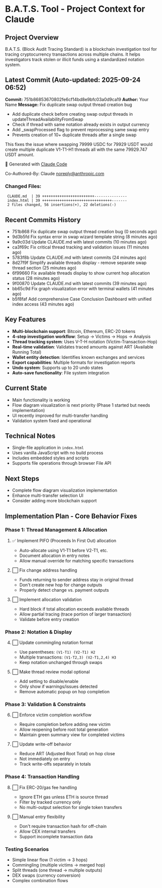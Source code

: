# B.A.T.S. Tool - Project Context for Claude

## Project Overview
B.A.T.S. (Block Audit Tracing Standard) is a blockchain investigation tool for tracing cryptocurrency transactions across multiple chains. It helps investigators track stolen or illicit funds using a standardized notation system.

## Latest Commit (Auto-updated: 2025-09-24 06:52)

**Commit:** 751b86853670802fe6cf14bd8e9bfc03a0d9ca19
**Author:** Your Name
**Message:** Fix duplicate swap output thread creation bug

- Add duplicate check before creating swap output threads in updateThreadAvailabilityFromSwap
- Check if thread with same notation already exists in output currency
- Add _swapProcessed flag to prevent reprocessing same swap entry
- Prevents creation of 10+ duplicate threads after a single swap

This fixes the issue where swapping 79999 USDC for 79929 USDT would create
multiple duplicate V1-T1-H1 threads all with the same 79929.747 USDT amount.

🤖 Generated with [Claude Code](https://claude.ai/code)

Co-Authored-By: Claude <noreply@anthropic.com>

### Changed Files:
```
 CLAUDE.md  | 39 ++++++++++++++++++++++++---------------
 index.html | 39 ++++++++++++++++++++++++++++++++-------
 2 files changed, 56 insertions(+), 22 deletions(-)
```

## Recent Commits History

- 751b868 Fix duplicate swap output thread creation bug (0 seconds ago)
- 9d3b5fd Fix syntax error in swap wizard template string (8 minutes ago)
- 9a9c03d Update CLAUDE.md with latest commits (10 minutes ago)
- ca3f69c Fix critical thread tracking and validation issues (11 minutes ago)
- 5783f8b Update CLAUDE.md with latest commits (24 minutes ago)
- 8d27f9f Simplify available threads display - remove separate swap thread section (25 minutes ago)
- 6f99660 Fix available threads display to show current hop allocation status (28 minutes ago)
- 9f00870 Update CLAUDE.md with latest commits (39 minutes ago)
- bb65c9d Fix graph visualization error with terminal wallets (41 minutes ago)
- b5f8faf Add comprehensive Case Conclusion Dashboard with unified index access (43 minutes ago)

## Key Features
- **Multi-blockchain support**: Bitcoin, Ethereum, ERC-20 tokens
- **4-step investigation workflow**: Setup → Victims → Hops → Analysis
- **Thread tracking system**: Uses V-T-H notation (Victim-Transaction-Hop)
- **Real-time validation**: Validates traced amounts against ART (Available Running Total)
- **Wallet entity detection**: Identifies known exchanges and services
- **Export capabilities**: Multiple formats for investigation reports
- **Undo system**: Supports up to 20 undo states
- **Auto-save functionality**: File system integration

## Current State
- Main functionality is working
- Flow diagram visualization is next priority (Phase 1 started but needs implementation)
- UI recently improved for multi-transfer handling
- Validation system fixed and operational

## Technical Notes
- Single-file application in `index.html`
- Uses vanilla JavaScript with no build process
- Includes embedded styles and scripts
- Supports file operations through browser File API

## Next Steps
- Complete flow diagram visualization implementation
- Enhance multi-transfer selection UI
- Consider adding more blockchain support

## Implementation Plan - Core Behavior Fixes

### Phase 1: Thread Management & Allocation
1. ✅ Implement PIFO (Proceeds In First Out) allocation
   - Auto-allocate using V1-T1 before V2-T1, etc.
   - Document allocation in entry notes
   - Allow manual override for matching specific transactions

2. ⬜ Fix change address handling
   - Funds returning to sender address stay in original thread
   - Don't create new hop for change outputs
   - Properly detect change vs. payment outputs

3. ⬜ Implement allocation validation
   - Hard block if total allocation exceeds available threads
   - Allow partial tracing (trace portion of larger transaction)
   - Validate before entry creation

### Phase 2: Notation & Display
4. ⬜ Update commingling notation format
   - Use parentheses: `(V1-T1) (V2-T1) H2`
   - Multiple transactions: `(V1-T2,3) (V2-T1,2,4) H3`
   - Keep notation unchanged through swaps

5. ⬜ Make thread review modal optional
   - Add setting to disable/enable
   - Only show if warnings/issues detected
   - Remove automatic popup on hop completion

### Phase 3: Validation & Constraints
6. ⬜ Enforce victim completion workflow
   - Require completion before adding new victim
   - Allow reopening before root total generation
   - Maintain green summary view for completed victims

7. ⬜ Update write-off behavior
   - Reduce ART (Adjusted Root Total) on hop close
   - Not immediately on entry
   - Track write-offs separately in totals

### Phase 4: Transaction Handling
8. ⬜ Fix ERC-20/gas fee handling
   - Ignore ETH gas unless ETH is source thread
   - Filter by tracked currency only
   - No multi-output selection for single token transfers

9. ⬜ Manual entry flexibility
   - Don't require transaction hash for off-chain
   - Allow CEX internal transfers
   - Support incomplete transaction data

### Testing Scenarios
- Simple linear flow (1 victim → 3 hops)
- Commingling (multiple victims → merged hop)
- Split threads (one thread → multiple outputs)
- DEX swaps (currency conversion)
- Complex combination flows
